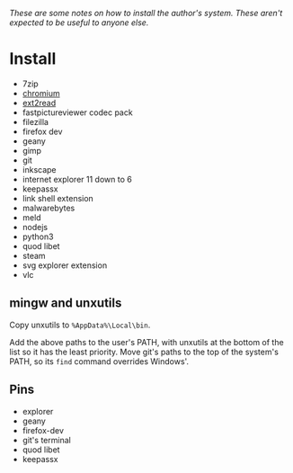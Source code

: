 _These are some notes on how to install the author's system. These aren't expected to be useful to anyone else._


# Install

- 7zip
- [chromium](https://download-chromium.appspot.com/)
- [ext2read](https://sourceforge.net/projects/ext2read/)
- fastpictureviewer codec pack
- filezilla
- firefox dev
- geany
- gimp
- git
- inkscape
- internet explorer 11 down to 6
- keepassx
- link shell extension
- malwarebytes
- meld
- nodejs
- python3
- quod libet
- steam
- svg explorer extension
- vlc


## mingw and unxutils

Copy unxutils to `%AppData%\Local\bin`.

Add the above paths to the user's PATH, with unxutils at the bottom of the list so it has the least priority. Move git's paths to the top of the system's PATH, so its `find` command overrides Windows'.


## Pins

- explorer
- geany
- firefox-dev
- git's terminal
- quod libet
- keepassx
